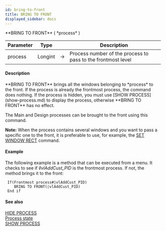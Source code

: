 ```yaml
---
id: bring-to-front
title: BRING TO FRONT
displayed_sidebar: docs
---
```


<!--REF #_command_.BRING TO FRONT.Syntax-->**BRING TO FRONT** ( *process* )<!-- END REF-->
<!--REF #_command_.BRING TO FRONT.Params-->
| Parameter | Type |  | Description |
| --- | --- | --- | --- |
| process | Longint | -> | Process number of the process to pass to the frontmost level |

<!-- END REF-->

#### Description 

<!--REF #_command_.BRING TO FRONT.Summary-->**BRING TO FRONT** brings all the windows belonging to *process* to the front.<!-- END REF--> If the process is already the frontmost process, the command does nothing. If the process is hidden, you must use [SHOW PROCESS](show-process.md) to display the process, otherwise **BRING TO FRONT** has no effect.

The Main and Design processes can be brought to the front using this command.

**Note:** When the process contains several windows and you want to pass a specific one to the front, it is preferable to use, for example, the [SET WINDOW RECT](set-window-rect.md) command. 

#### Example 

The following example is a method that can be executed from a menu. It checks to see if *◊vlAddCust\_PID* is the frontmost process. If not, the method brings it to the front:

```4d
 If(Frontmost process#◊vlAddCust_PID)
    BRING TO FRONT(◊vlAddCust_PID)
 End if
```

#### See also 

[HIDE PROCESS](hide-process.md)  
[Process state](process-state.md)  
[SHOW PROCESS](show-process.md)  